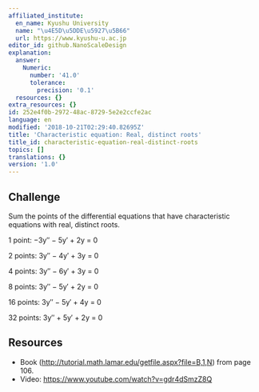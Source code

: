 ```yaml
---
affiliated_institute:
  en_name: Kyushu University
  name: "\u4E5D\u5DDE\u5927\u5B66"
  url: https://www.kyushu-u.ac.jp
editor_id: github.NanoScaleDesign
explanation:
  answer:
    Numeric:
      number: '41.0'
      tolerance:
        precision: '0.1'
  resources: {}
extra_resources: {}
id: 252e4f0b-2972-48ac-8729-5e2e2ccfe2ac
language: en
modified: '2018-10-21T02:29:40.82695Z'
title: 'Characteristic equation: Real, distinct roots'
title_id: characteristic-equation-real-distinct-roots
topics: []
translations: {}
version: '1.0'
---
```


## Challenge

Sum the points of the differential equations that have characteristic equations with real, distinct roots.

1 point: −3y′′ − 5y′ + 2y = 0

2 points: 3y′′ − 4y′ + 3y = 0

4 points: 3y′′ − 6y′ + 3y = 0

8 points: 3y′′ − 5y′ + 2y = 0

16 points: 3y′′ − 5y′ + 4y = 0

32 points: 3y′′ + 5y′ + 2y = 0

## Resources

- Book (http://tutorial.math.lamar.edu/getfile.aspx?file=B,1,N) from page 106.
- Video: https://www.youtube.com/watch?v=gdr4dSmzZ8Q

